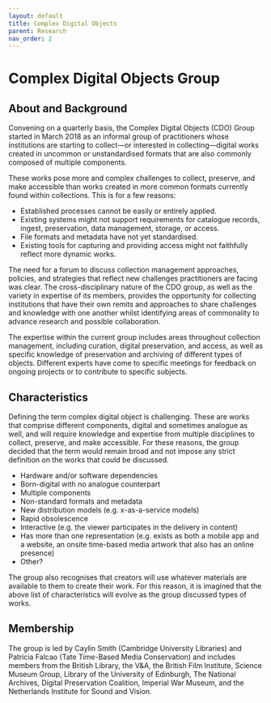 ```yaml
---
layout: default
title: Complex Digital Objects
parent: Research
nav_order: 2
---
```


# Complex Digital Objects Group
## About and Background
Convening on a quarterly basis, the Complex Digital Objects (CDO) Group started in March 2018 as an informal group of practitioners whose institutions are starting to collect—or interested in collecting—digital works created in uncommon or unstandardised formats that are also commonly composed of multiple components. 

These works pose more and complex challenges to collect, preserve, and make accessible than works created in more common formats currently found within collections. This is for a few reasons: 
* Established processes cannot be easily or entirely applied. 
* Existing systems might not support requirements for catalogue records, ingest, preservation, data management, storage, or access. 
* File formats and metadata have not yet standardised.
* Existing tools for capturing and providing access might not faithfully reflect more dynamic works.

The need for a forum to discuss collection management approaches, policies, and strategies that reflect new challenges practitioners are facing was clear. The cross-disciplinary nature of the CDO group, as well as the variety in expertise of its members, provides the opportunity for collecting institutions that have their own remits and approaches to share challenges and knowledge with one another whilst identifying areas of commonality to advance research and possible collaboration. 

The expertise within the current group includes areas throughout collection management, including curation, digital preservation, and access, as well as specific knowledge of preservation and archiving of different types of objects. Different experts have come to specific meetings for feedback on ongoing projects or to contribute to specific subjects. 

## Characteristics
Defining the term complex digital object is challenging. These are works that comprise different components, digital and sometimes analogue as well, and will require knowledge and expertise from multiple disciplines to collect, preserve, and make accessible. For these reasons, the group decided that the term would remain broad and not impose any strict definition on the works that could be discussed. 

* Hardware and/or software dependencies 
* Born-digital with no analogue counterpart 
* Multiple components
* Non-standard formats and metadata 
* New distribution models (e.g. x-as-a-service models) 
* Rapid obsolescence
* Interactive (e.g. the viewer participates in the delivery in content)
* Has more than one representation (e.g. exists as both a mobile app and a website, an onsite time-based media artwork that also has an online presence) 
* Other? 

The group also recognises that creators will use whatever materials are available to them to create their work. For this reason, it is imagined that the above list of characteristics will evolve as the group discussed types of works.

## Membership

The group is led by Caylin Smith (Cambridge University Libraries) and Patricia Falcao (Tate Time-Based Media Conservation) and includes members from the British Library, the V&A, the British Film Institute, Science Museum Group, Library of the University of Edinburgh, The National Archives, Digital Preservation Coalition, Imperial War Museum, and the Netherlands Institute for Sound and Vision.
